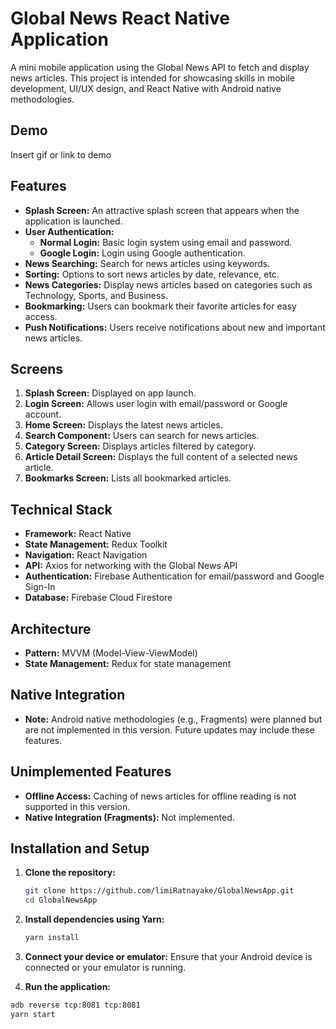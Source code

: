 # Global News React Native Application

A mini mobile application using the Global News API to fetch and display news articles. This project is intended for showcasing skills in mobile development, UI/UX design, and React Native with Android native methodologies.

## Demo

Insert gif or link to demo

## Features

- **Splash Screen:** An attractive splash screen that appears when the application is launched.
- **User Authentication:**
  - **Normal Login:** Basic login system using email and password.
  - **Google Login:** Login using Google authentication.
- **News Searching:** Search for news articles using keywords.
- **Sorting:** Options to sort news articles by date, relevance, etc.
- **News Categories:** Display news articles based on categories such as Technology, Sports, and Business.
- **Bookmarking:** Users can bookmark their favorite articles for easy access.
- **Push Notifications:** Users receive notifications about new and important news articles.

## Screens

1. **Splash Screen:** Displayed on app launch.
2. **Login Screen:** Allows user login with email/password or Google account.
3. **Home Screen:** Displays the latest news articles.
4. **Search Component:** Users can search for news articles.
5. **Category Screen:** Displays articles filtered by category.
6. **Article Detail Screen:** Displays the full content of a selected news article.
7. **Bookmarks Screen:** Lists all bookmarked articles.

## Technical Stack

- **Framework:** React Native
- **State Management:** Redux Toolkit
- **Navigation:** React Navigation
- **API:** Axios for networking with the Global News API
- **Authentication:** Firebase Authentication for email/password and Google Sign-In 
- **Database:** Firebase Cloud Firestore

## Architecture

- **Pattern:** MVVM (Model-View-ViewModel)
- **State Management:** Redux for state management

## Native Integration

- **Note:** Android native methodologies (e.g., Fragments) were planned but are not implemented in this version. Future updates may include these features.

## Unimplemented Features

- **Offline Access:** Caching of news articles for offline reading is not supported in this version.
- **Native Integration (Fragments):** Not implemented.

## Installation and Setup

1. **Clone the repository:**
   ```bash
   git clone https://github.com/limiRatnayake/GlobalNewsApp.git
   cd GlobalNewsApp

2. **Install dependencies using Yarn:**
   ```bash
   yarn install

3. **Connect your device or emulator:**
   Ensure that your Android device is connected or your emulator is running.

4. **Run the application:**
  ```bash 
  adb reverse tcp:8081 tcp:8081
yarn start 
```

